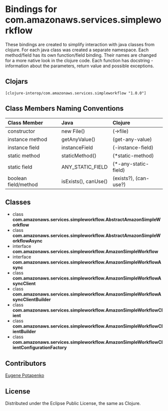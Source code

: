 # Bindings for com.amazonaws.services.simpleworkflow

These bindings are created to simplify interaction with java classes from clojure.
For each java class was created a separate namespace.
Each method/field has its own function/field binding.
Their names are changed for a more native look in the clojure code. Each function has docstring - information about the parameters, return value and possible exceptions.

## Clojars

```
[clojure-interop/com.amazonaws.services.simpleworkflow "1.0.0"]
```

## Class Members Naming Conventions

| Class Member | Java | Clojure |
|:--|:--|:--|
| constructor | new File() | (->file) |
| instance method | getAnyValue() | (get-any-value) |
| instance field | instanceField | (-instance-field) |
| static method | staticMethod() | (*static-method) |
| static field | ANY_STATIC_FIELD | (*-any-static-field) |
| boolean field/method | isExists(), canUse() | (exists?), (can-use?) |

## Classes

- class **com.amazonaws.services.simpleworkflow.AbstractAmazonSimpleWorkflow**
- class **com.amazonaws.services.simpleworkflow.AbstractAmazonSimpleWorkflowAsync**
- interface **com.amazonaws.services.simpleworkflow.AmazonSimpleWorkflow**
- interface **com.amazonaws.services.simpleworkflow.AmazonSimpleWorkflowAsync**
- class **com.amazonaws.services.simpleworkflow.AmazonSimpleWorkflowAsyncClient**
- class **com.amazonaws.services.simpleworkflow.AmazonSimpleWorkflowAsyncClientBuilder**
- class **com.amazonaws.services.simpleworkflow.AmazonSimpleWorkflowClient**
- class **com.amazonaws.services.simpleworkflow.AmazonSimpleWorkflowClientBuilder**
- class **com.amazonaws.services.simpleworkflow.AmazonSimpleWorkflowClientConfigurationFactory**

## Contributors

[Eugene Potapenko](https://github.com/potapenko/)

## License

Distributed under the Eclipse Public License, the same as Clojure.
